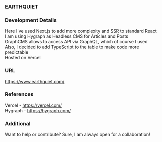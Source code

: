 ### EARTHQUIET

### Development Details
Here I've used Next.js to add more complexity and SSR to standard React <br>
I am using Hygraph as Headless CMS for Articles and Posts <br>
GraphCMS allows to access API via GraphQL, which of course I used <br>
Also, I decided to add TypeScript to the table to make code more predictable <br>
Hosted on Vercel <br>

### URL
https://www.earthquiet.com/

### References
Vercel - https://vercel.com/ <br>
Hygraph - https://hygraph.com/ <br>

### Additional 
Want to help or contribute? Sure, I am always open for a collaboration!
